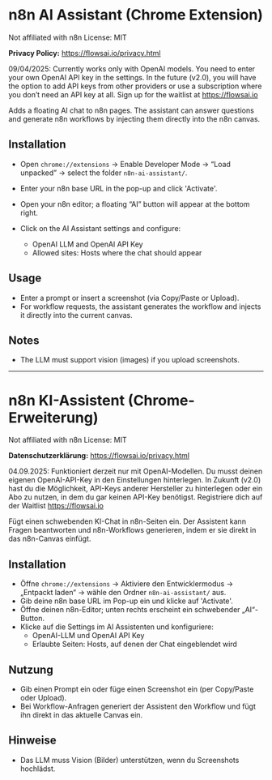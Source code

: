 # n8n AI Assistant (Chrome Extension)
Not affiliated with n8n
License: MIT

**Privacy Policy:** https://flowsai.io/privacy.html

09/04/2025: Currently works only with OpenAI models. You need to enter your own OpenAI API key in the settings.
In the future (v2.0), you will have the option to add API keys from other providers or use a subscription where you don’t need an API key at all. Sign up for the waitlist at https://flowsai.io

Adds a floating AI chat to n8n pages. The assistant can answer questions and generate n8n workflows by injecting them directly into the n8n canvas.

## Installation

* Open `chrome://extensions` → Enable Developer Mode → “Load unpacked” → select the folder `n8n-ai-assistant/`.
* Enter your n8n base URL in the pop-up and click 'Activate'.
* Open your n8n editor; a floating “AI” button will appear at the bottom right.
* Click on the AI Assistant settings and configure:

  * OpenAI LLM and OpenAI API Key
  * Allowed sites: Hosts where the chat should appear

## Usage

* Enter a prompt or insert a screenshot (via Copy/Paste or Upload).
* For workflow requests, the assistant generates the workflow and injects it directly into the current canvas.

## Notes

* The LLM must support vision (images) if you upload screenshots.

---

# n8n KI-Assistent (Chrome-Erweiterung)
Not affiliated with n8n
License: MIT

**Datenschutzerklärung:** https://flowsai.io/privacy.html

04.09.2025: Funktioniert derzeit nur mit OpenAI-Modellen. Du musst deinen eigenen OpenAI-API-Key in den Einstellungen hinterlegen.
In Zukunft (v2.0) hast du die Möglichkeit, API-Keys anderer Hersteller zu hinterlegen oder ein Abo zu nutzen, in dem du gar keinen API-Key benötigst. Registriere dich auf der Waitlist https://flowsai.io

Fügt einen schwebenden KI-Chat in n8n-Seiten ein. Der Assistent kann Fragen beantworten und n8n-Workflows generieren, indem er sie direkt in das n8n-Canvas einfügt.

## Installation

* Öffne `chrome://extensions` → Aktiviere den Entwicklermodus → „Entpackt laden“ → wähle den Ordner `n8n-ai-assistant/` aus.
* Gib deine n8n base URL im Pop-up ein und klicke auf 'Activate'.
* Öffne deinen n8n-Editor; unten rechts erscheint ein schwebender „AI“-Button.
* Klicke auf die Settings im AI Assistenten und konfiguriere:
  * OpenAI-LLM und OpenAI API Key
  * Erlaubte Seiten: Hosts, auf denen der Chat eingeblendet wird 



## Nutzung

* Gib einen Prompt ein oder füge einen Screenshot ein (per Copy/Paste oder Upload).
* Bei Workflow-Anfragen generiert der Assistent den Workflow und fügt ihn direkt in das aktuelle Canvas ein.

## Hinweise

* Das LLM muss Vision (Bilder) unterstützen, wenn du Screenshots hochlädst.
